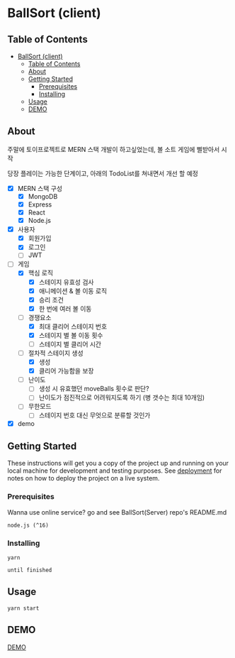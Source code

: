 # BallSort (client)

## Table of Contents

- [BallSort (client)](#ballsort-client)
  - [Table of Contents](#table-of-contents)
  - [About ](#about-)
  - [Getting Started ](#getting-started-)
    - [Prerequisites](#prerequisites)
    - [Installing](#installing)
  - [Usage ](#usage-)
  - [DEMO](#demo)

## About <a name = "about"></a>

주말에 토이프로젝트로 MERN 스택 개발이 하고싶었는데, 볼 소트 게임에 삘받아서 시작

당장 플레이는 가능한 단계이고, 아래의 TodoList를 쳐내면서 개선 할 예정

- [x] MERN 스택 구성
  - [x] MongoDB
  - [x] Express
  - [x] React
  - [x] Node.js
- [x] 사용자
  - [x] 회원가입
  - [x] 로그인
  - [ ] JWT
- [ ] 게임
  - [x] 핵심 로직
    - [x] 스테이지 유효성 검사
    - [x] 애니메이션 & 볼 이동 로직
    - [x] 승리 조건
    - [x] 한 번에 여러 볼 이동
  - [ ] 경쟁요소
    - [x] 최대 클리어 스테이지 번호
    - [x] 스테이지 별 볼 이동 횟수
    - [ ] 스테이지 별 클리어 시간
  - [ ] 절차적 스테이지 생성
    - [x] 생성
    - [x] 클리어 가능함을 보장
  - [ ] 난이도
    - [ ] 생성 시 유효했던 moveBalls 횟수로 판단?
    - [ ] 난이도가 점진적으로 어려워지도록 하기 (병 갯수는 최대 10개임)
  - [ ] 무한모드
    - [ ] 스테이지 번호 대신 무엇으로 분류할 것인가
- [x] demo

## Getting Started <a name = "getting_started"></a>

These instructions will get you a copy of the project up and running on your local machine for development and testing purposes. See [deployment](#deployment) for notes on how to deploy the project on a live system.

### Prerequisites

Wanna use online service? go and see BallSort(Server) repo's README.md

```
node.js (^16)
```

### Installing

```
yarn
```

```
until finished
```

## Usage <a name = "usage"></a>

```
yarn start
```

## DEMO

[DEMO](https://ballsorting.web.app/)
